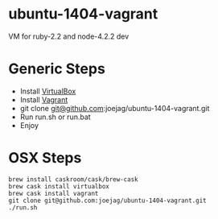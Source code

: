 # ubuntu-1404-vagrant

VM for ruby-2.2 and node-4.2.2 dev

# Generic Steps

* Install [VirtualBox](https://www.virtualbox.org/wiki/Downloads)
* Install [Vagrant](http://www.vagrantup.com/downloads)
* git clone git@github.com:joejag/ubuntu-1404-vagrant.git
* Run run.sh or run.bat
* Enjoy

# OSX Steps

```
brew install caskroom/cask/brew-cask
brew cask install virtualbox
brew cask install vagrant
git clone git@github.com:joejag/ubuntu-1404-vagrant.git
./run.sh
```
